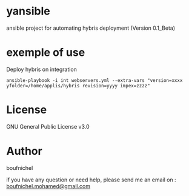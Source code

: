 # yansible
ansible project for automating hybris deployment (Version 0.1_Beta)

# exemple of use
Deploy hybris on integration
```
ansible-playbook -i int webservers.yml --extra-vars "version=xxxx yfolder=/home/applis/hybris revision=yyyy impex=zzzz"
```
# License
GNU General Public License v3.0

# Author
boufnichel

if you have any question or need help, please send me an email on : boufnichel.mohamed@gmail.com